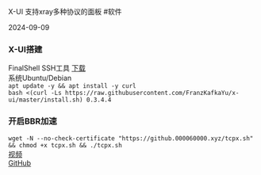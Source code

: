 X-UI
支持xray多种协议的面板
#软件
 
2024-09-09
### X-UI搭建  
FinalShell SSH工具 [下载](https://www.hostbuf.com/t/988.html)  
系统Ubuntu/Debian  
`apt update -y && apt install -y curl`  
`bash <(curl -Ls https://raw.githubusercontent.com/FranzKafkaYu/x-ui/master/install.sh) 0.3.4.4`  
### 开启BBR加速
`wget -N --no-check-certificate "https://github.000060000.xyz/tcpx.sh" && chmod +x tcpx.sh && ./tcpx.sh`  
[视频](https://bulianglin.com/archives/nicename.html)  
[GitHub](https://github.com/FranzKafkaYu/x-ui)
